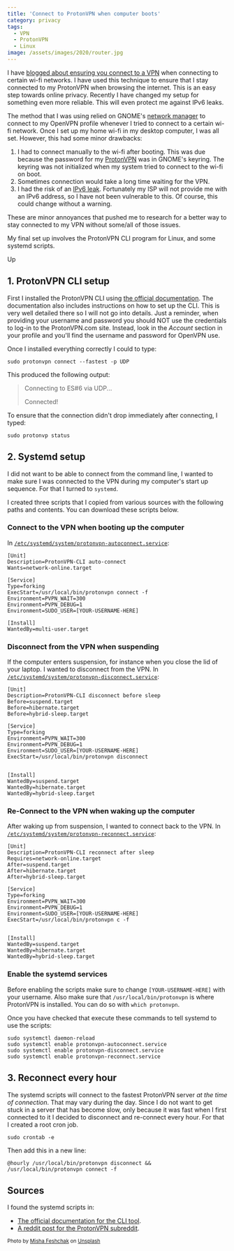 ```yaml
---
title: 'Connect to ProtonVPN when computer boots'
category: privacy
tags:
  - VPN
  - ProtonVPN
  - Linux
image: /assets/images/2020/router.jpg
---
```

I have [blogged about ensuring you connect to a VPN](/privacy/2019/12/27/network-editor/) when
connecting to certain wi-fi networks. I have used this technique to ensure that I stay connected to
my ProtonVPN when browsing the internet. This is an easy step towards online privacy. Recently I
have changed my setup for something even more reliable. This will even protect me against IPv6
leaks.

<!-- more -->

The method that I was using relied on GNOME's [network manager](https://wiki.gnome.org/action/show/Projects/NetworkManager/Features)
to connect to my OpenVPN profile whenever I tried to connect to a certain wi-fi network. Once I set
up my home wi-fi in my desktop computer, I was all set. However, this had some minor drawbacks:

  1. I had to connect manually to the wi-fi after booting. This was due because the password for my
  [ProtonVPN](https://protonvpn.com) was in GNOME's keyring. The keyring was not initialized when my
  system tried to connect to the wi-fi on boot.
  1. Sometimes connection would take a long time waiting for the VPN.
  1. I had the risk of an [IPv6 leak](https://protonvpn.com/support/prevent-ipv6-vpn-leaks/).
  Fortunately my ISP will not provide me with an IPv6 address, so I have not been vulnerable to
  this. Of course, this could change without a warning.

These are minor annoyances that pushed me to research for a better way to stay connected to my VPN
without some/all of those issues.

My final set up involves the ProtonVPN CLI program for Linux, and some systemd scripts.

Up
## 1. ProtonVPN CLI setup
First I installed the ProtonVPN CLI using [the official documentation](https://protonvpn.com/support/linux-vpn-tool/).
The documentation also includes instructions on how to set up the CLI. This is very well detailed
there so I will not go into details. Just a reminder, when providing your username and password you
should NOT use the credentials to log-in to the ProtonVPN.com site. Instead, look in the _Account_
section in your profile and you'll find the username and password for OpenVPN use.

Once I installed everything correctly I could to type:

```
sudo protonvpn connect --fastest -p UDP
```

This produced the following output:

> Connecting to ES#6 via UDP...
>
> Connected!

To ensure that the connection didn't drop immediately after connecting, I typed:

```
sudo protonvp status
```
## 2. Systemd setup
I did not want to be able to connect from the command line, I wanted to make sure I was connected to
the VPN during my computer's start up sequence. For that I turned to `systemd`.

I created three scripts that I copied from various sources with the following paths and contents.
You can download these scripts below.

### Connect to the VPN when booting up the computer
In [`/etc/systemd/system/protonvpn-autoconnect.service`](/assets/files/protonvpn-autoconnect.service):

```
[Unit]
Description=ProtonVPN-CLI auto-connect
Wants=network-online.target

[Service]
Type=forking
ExecStart=/usr/local/bin/protonvpn connect -f
Environment=PVPN_WAIT=300
Environment=PVPN_DEBUG=1
Environment=SUDO_USER=[YOUR-USERNAME-HERE]

[Install]
WantedBy=multi-user.target
```

### Disconnect from the VPN when suspending
If the computer enters suspension, for instance when you close the lid of your laptop. I wanted
to disconnect from the VPN.
In [`/etc/systemd/system/protonvpn-disconnect.service`](/etc/systemd/system/protonvpn-disconnect.service):

```
[Unit]
Description=ProtonVPN-CLI disconnect before sleep
Before=suspend.target
Before=hibernate.target
Before=hybrid-sleep.target

[Service]
Type=forking
Environment=PVPN_WAIT=300
Environment=PVPN_DEBUG=1
Environment=SUDO_USER=[YOUR-USERNAME-HERE]
ExecStart=/usr/local/bin/protonvpn disconnect


[Install]
WantedBy=suspend.target
WantedBy=hibernate.target
WantedBy=hybrid-sleep.target
```

### Re-Connect to the VPN when waking up the computer
After waking up from suspension, I wanted to connect back to the VPN.
In [`/etc/systemd/system/protonvpn-reconnect.service`](/etc/systemd/system/protonvpn-reconnect.service):

```
[Unit]
Description=ProtonVPN-CLI reconnect after sleep
Requires=network-online.target
After=suspend.target
After=hibernate.target
After=hybrid-sleep.target

[Service]
Type=forking
Environment=PVPN_WAIT=300
Environment=PVPN_DEBUG=1
Environment=SUDO_USER=[YOUR-USERNAME-HERE]
ExecStart=/usr/local/bin/protonvpn c -f


[Install]
WantedBy=suspend.target
WantedBy=hibernate.target
WantedBy=hybrid-sleep.target
```

### Enable the systemd services
Before enabling the scripts make sure to change `[YOUR-USERNAME-HERE]` with your username. Also make
sure that `/usr/local/bin/protonvpn` is where ProtonVPN is installed. You can do so with
`which protonvpn`.

Once you have checked that execute these commands to tell systemd to use the scripts:

```
sudo systemctl daemon-reload
sudo systemctl enable protonvpn-autoconnect.service
sudo systemctl enable protonvpn-disconnect.service
sudo systemctl enable protonvpn-reconnect.service
```

## 3. Reconnect every hour
The systemd scripts will connect to the fastest ProtonVPN server _at the time of connection_. That
may vary during the day. Since I do not want to get stuck in a server that has become slow, only
because it was fast when I first connected to it I decided to disconnect and re-connect every hour.
For that I created a root cron job.

```
sudo crontab -e
```

Then add this in a new line:

```
@hourly /usr/local/bin/protonvpn disconnect && /usr/local/bin/protonvpn connect -f
``` 

## Sources
I found the systemd scripts in:
  - [The official documentation for the CLI tool](https://github.com/ProtonVPN/linux-cli/blob/master/USAGE.md#via-systemd-service).
  - [A reddit post for the ProtonVPN subreddit](https://www.reddit.com/r/ProtonVPN/comments/i2f7j5/solution_to_reconnecting_protonvpn_after/).

<small>Photo by <a href="https://unsplash.com/@extaf_ms?utm_source=unsplash&amp;utm_medium=referral&amp;utm_content=creditCopyText">Misha Feshchak</a> on <a href="https://unsplash.com/s/photos/cybersecurity?utm_source=unsplash&amp;utm_medium=referral&amp;utm_content=creditCopyText">Unsplash</a></small>
